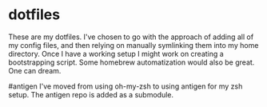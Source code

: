 # dotfiles
These are my dotfiles. I've chosen to go with the approach of adding all of my config files, and then relying on manually symlinking them
into my home directory. Once I have a working setup I might work on creating a bootstrapping script. Some homebrew automatization would also be great. One can dream.

#antigen
I've moved from using oh-my-zsh to using antigen for my zsh setup. The antigen repo is added as a submodule.
